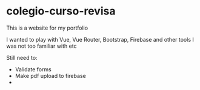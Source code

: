 # colegio-curso-revisa

This is a website for my portfolio

I wanted to play with Vue, Vue Router, Bootstrap, Firebase and other tools I was not too familiar with etc

Still need to: 
- Validate forms
- Make pdf upload to firebase
- 